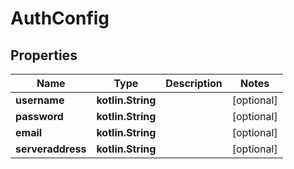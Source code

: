 # AuthConfig

## Properties

| Name              | Type              | Description | Notes      |
|-------------------|-------------------|-------------|------------|
| **username**      | **kotlin.String** |             | [optional] |
| **password**      | **kotlin.String** |             | [optional] |
| **email**         | **kotlin.String** |             | [optional] |
| **serveraddress** | **kotlin.String** |             | [optional] |



